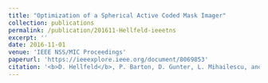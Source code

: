 ```yaml
---
title: "Optimization of a Spherical Active Coded Mask Imager"
collection: publications
permalink: /publication/201611-Hellfeld-ieeetns
excerpt: ''
date: 2016-11-01
venue: 'IEEE NSS/MIC Proceedings'
paperurl: 'https://ieeexplore.ieee.org/document/8069853'
citation: '<b>D. Hellfeld</b>, P. Barton, D. Gunter, L. Mihailescu, and K. Vetter, &quot;Optimization of a Spherical Active Coded Mask Imager&quot;, <i>in Proc. IEEE NSS-MIC</i>, Strasbourg, France, Nov. 2016.'
---
```


<!-- This paper is about ... -->
